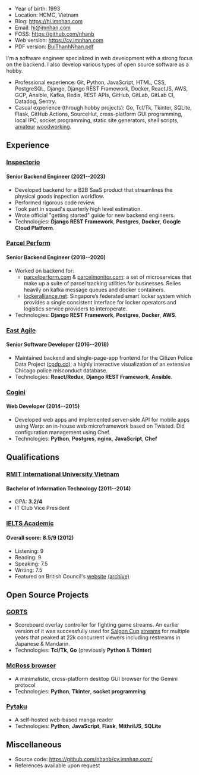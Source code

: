 - Year of birth: 1993
- Location: HCMC, Vietnam
- Blog: <https://hi.imnhan.com>
- Email: <hi@imnhan.com>
- FOSS: <https://github.com/nhanb>
- Web version: <https://cv.imnhan.com>
- PDF version: [BuiThanhNhan.pdf][pdf]

I'm a software engineer specialized in web development with a strong focus on
the backend. I also develop various types of open source software as a hobby.

- Professional experience: Git, Python, JavaScript, HTML, CSS, PostgreSQL,
  Django, Django REST Framework, Docker, ReactJS, AWS, GCP, Ansible, Kafka,
  Redis, REST APIs, GitHub, GitLab, GitLab CI, Datadog, Sentry.
- Casual experience (through hobby projects): Go, Tcl/Tk, Tkinter, SQLite,
  Flask, GitHub Actions, SourceHut, cross-platform GUI programming, local IPC,
  socket programming, static site generators, shell scripts, [amateur][stick]
  [woodworking][pad].

## Experience

### [Inspectorio][insp]

#### Senior Backend Engineer (2021--2023)

- Developed backend for a B2B SaaS product that streamlines the physical
  goods inspection workflow.
- Performed rigorous code review.
- Took part in squad's quarterly high level estimation.
- Wrote official "getting started" guide for new backend engineers.
- Technologies: **Django REST Framework**, **Postgres**, **Docker**, **Google
  Cloud Platform**.

### [Parcel Perform][pp]

#### Senior Backend Engineer (2018--2020)

- Worked on backend for:
  + [parcelperform.com][pp] & [parcelmonitor.com][pm]: a set of microservices
    that make up a suite of parcel tracking utilities for businesses. Relies
    heavily on kafka message queues and docker containers.
  + [lockeralliance.net][la]: Singapore’s federated smart locker system which
    provides a single consistent interface for locker operators and logistics
    service providers to interoperate.
- Technologies: **Django REST Framework**, **Postgres**, **Docker**, **AWS**.

### [East Agile][ea]

#### Senior Software Developer (2016--2018)

- Maintained backend and single-page-app frontend for the Citizen Police Data
  Project ([cpdp.co][cpdp]), a highly interactive visualization of an extensive
  Chicago police misconduct database.
- Technologies: **React/Redux**, **Django REST Framework**, **Ansible**.

### [Cogini][cog]

#### Web Developer (2014--2015)

- Developed web apps and implemented server-side API for mobile apps using
  Warp: an in-house web microframework based on Twisted. Did configuration
  management using Chef.
- Technologies: **Python**, **Postgres**, **nginx**, **JavaScript**, **Chef**


## Qualifications

### [RMIT International University Vietnam][rmit]

#### Bachelor of Information Technology (2011--2014)

- GPA: **3.2/4**
- IT Club Vice President

### [IELTS Academic][ielts]

#### Overall score: **8.5/9** (2012)

- Listening: 9
- Reading: 9
- Speaking: 7.5
- Writing: 7.5
- Featured on British Council's [website][bc] [(archive)][bcm]

## Open Source Projects

### [GORTS][gorts]

- Scoreboard overlay controller for fighting game streams. An earlier
  version of it was successfully used for [Saigon Cup][sgc] [streams][sgcs] for
  multiple years that peaked at 22k concurrent viewers including restreams in
  Japanese & Mandarin.
- Technologies: **Tcl/Tk**, **Go**
  (previously **Python** & **Tkinter**)

### [McRoss browser][mcr]

- A minimalistic, cross-platform desktop GUI browser for the Gemini protocol
- Technologies: **Python**, **Tkinter**, **socket programming**

### [Pytaku][ptk]

- A self-hosted web-based manga reader
- Technologies: **Python**, **JavaScript**, **Flask**, **MithrilJS**,
  **SQLite**

## Miscellaneous

- Source code: <https://github.com/nhanb/cv.imnhan.com/>
- References available upon request

[insp]: https://inspectorio.com/
[pp]: https://www.parcelperform.com/
[pm]: https://www.parcelmonitor.com/
[la]: https://lockeralliance.net/
[ea]: https://www.eastagile.com/
[cpdp]: https://cpdp.co
[cog]: https://www.cogini.com/
[rmit]: https://www.rmit.edu.vn/
[ielts]: https://www.ielts.org/
[bc]: https://www.britishcouncil.vn/hoc-tieng-anh/ielts
[bcm]: https://web.archive.org/web/20230628172630/https://www.britishcouncil.vn/hoc-tieng-anh/ielts
[ptk]: https://github.com/nhanb/pytaku
[gorts]: https://github.com/nhanb/gorts
[sgc]: https://sgc19.saigonfgc.com/en/
[sgcs]: https://www.youtube.com/watch?v=9HwrXVi9Qa8&list=PLYSOEx17rT__sUi-xnf5PVrmtfd7IFi_l
[mcr]: https://sr.ht/~nhanb/mcross/
[more]: https://github.com/nhanb
[stick]: https://hi.imnhan.com/posts/my-first-diy-fightstick-part-1/
[pad]: https://hi.imnhan.com/posts/simplest-possible-stepmania-soft-to-hard-pad-mod/
[pdf]: https://cv.imnhan.com/BuiThanhNhan.pdf

